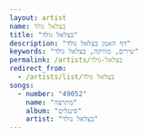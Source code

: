 ```yaml
---
layout: artist
name: בצלאל גולד
title: "בצלאל גולד"
description: "דף האמן בצלאל גולד"
keywords: "שירים, מוזיקה, בצלאל גולד"
permalink: /artists/בצלאל-גולד
redirect_from:
  - /artists/list/בצלאל גולד
songs:
  - number: "49052"
    name: "מתרצה"
    album: "סינגלים"
    artist: "בצלאל גולד"
---
```

